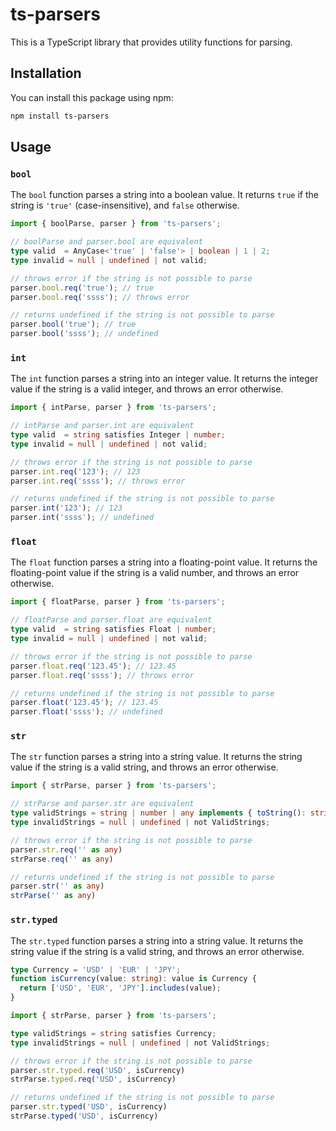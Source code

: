 # ts-parsers

This is a TypeScript library that provides utility functions for parsing.

## Installation
You can install this package using npm:
```bash
npm install ts-parsers
```

## Usage

### `bool`
The `bool` function parses a string into a boolean value. It returns `true` if the string is `'true'` (case-insensitive), and `false` otherwise.

```typescript
import { boolParse, parser } from 'ts-parsers';

// boolParse and parser.bool are equivalent
type valid  = AnyCase<'true' | 'false'> | boolean | 1 | 2;
type invalid = null | undefined | not valid;

// throws error if the string is not possible to parse
parser.bool.req('true'); // true
parser.bool.req('ssss'); // throws error

// returns undefined if the string is not possible to parse
parser.bool('true'); // true
parser.bool('ssss'); // undefined
```

### `int`
The `int` function parses a string into an integer value. It returns the integer value if the string is a valid integer, and throws an error otherwise.

```typescript
import { intParse, parser } from 'ts-parsers';

// intParse and parser.int are equivalent
type valid  = string satisfies Integer | number;
type invalid = null | undefined | not valid;

// throws error if the string is not possible to parse
parser.int.req('123'); // 123
parser.int.req('ssss'); // throws error

// returns undefined if the string is not possible to parse
parser.int('123'); // 123
parser.int('ssss'); // undefined
```

### `float`
The `float` function parses a string into a floating-point value. It returns the floating-point value if the string is a valid number, and throws an error otherwise.

```typescript
import { floatParse, parser } from 'ts-parsers';

// floatParse and parser.float are equivalent
type valid  = string satisfies Float | number;
type invalid = null | undefined | not valid;

// throws error if the string is not possible to parse
parser.float.req('123.45'); // 123.45
parser.float.req('ssss'); // throws error

// returns undefined if the string is not possible to parse
parser.float('123.45'); // 123.45
parser.float('ssss'); // undefined
```
### `str`
The `str` function parses a string into a string value. It returns the string value if the string is a valid string, and throws an error otherwise.

```typescript
import { strParse, parser } from 'ts-parsers';

// strParse and parser.str are equivalent
type validStrings = string | number | any implements { toString(): string };
type invalidStrings = null | undefined | not ValidStrings;

// throws error if the string is not possible to parse
parser.str.req('' as any)
strParse.req('' as any)

// returns undefined if the string is not possible to parse
parser.str('' as any)
strParse('' as any)
```

### `str.typed`
The `str.typed` function parses a string into a string value. It returns the string value if the string is a valid string, and throws an error otherwise.

```typescript
type Currency = 'USD' | 'EUR' | 'JPY';
function isCurrency(value: string): value is Currency {
  return ['USD', 'EUR', 'JPY'].includes(value);
}

import { strParse, parser } from 'ts-parsers';

type validStrings = string satisfies Currency;
type invalidStrings = null | undefined | not ValidStrings;

// throws error if the string is not possible to parse
parser.str.typed.req('USD', isCurrency)
strParse.typed.req('USD', isCurrency)

// returns undefined if the string is not possible to parse
parser.str.typed('USD', isCurrency)
strParse.typed('USD', isCurrency)
```
